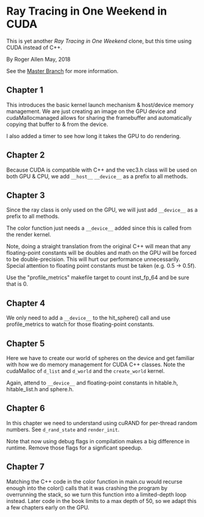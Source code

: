 Ray Tracing in One Weekend in CUDA
==================================

This is yet another _Ray Tracing in One Weekend_ clone, but this time using CUDA instead of C++.

By Roger Allen
May, 2018

See the [Master Branch](https://github.com/rogerallen/raytracinginoneweekend) for more information.

Chapter 1
---------

This introduces the basic kernel launch mechanism & host/device memory management.  We are just creating an image on the GPU device and cudaMallocmanaged allows for sharing the framebuffer and automatically copying that buffer to & from the device.

I also added a timer to see how long it takes the GPU to do rendering.

Chapter 2
---------

Because CUDA is compatible with C++ and the vec3.h class will be used on both GPU & CPU, we add `__host__` `__device__` as a prefix to all methods.

Chapter 3
---------

Since the ray class is only used on the GPU, we will just add `__device__` as a prefix to all methods.

The color function just needs a `__device__` added since this is called from the render kernel.

Note, doing a straight translation from the original C++ will mean that any floating-point constants will be doubles and math on the GPU will be forced to be double-precision.  This will hurt our performance unnecessarily.  Special attention to floating point constants must be taken (e.g. 0.5 -> 0.5f).

Use the "profile_metrics" makefile target to count inst_fp_64 and be sure that is 0.

Chapter 4
---------

We only need to add a `__device__` to the hit_sphere() call and use profile_metrics to watch for those floating-point constants.

Chapter 5
---------

Here we have to create our world of spheres on the device and get familiar with how we do memory management for CUDA C++ classes.  Note the cudaMalloc of `d_list` and `d_world` and the `create_world` kernel.

Again, attend to `__device__` and floating-point constants in hitable.h, hitable_list.h and sphere.h.

Chapter 6
---------

In this chapter we need to understand using cuRAND for per-thread random numbers.  See `d_rand_state` and `render_init`.

Note that now using debug flags in compilation makes a big difference in runtime.  Remove those flags for a signficant speedup.

Chapter 7
---------

Matching the C++ code in the color function in main.cu would recurse enough into the color() calls that it was crashing the program by overrunning the stack, so we turn this function into a limited-depth loop instead.  Later code in the book limits to a max depth of 50, so we adapt this a few chapters early on the GPU.

